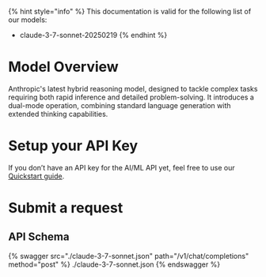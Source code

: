 [#references:start]: <> ({ "template": "openapi" })
{% hint style="info" %}
This documentation is valid for the following list of our models:
* claude-3-7-sonnet-20250219
{% endhint %}

# Model Overview
Anthropic&#x27;s latest hybrid reasoning model, designed to tackle complex tasks requiring both rapid inference and detailed problem-solving. It introduces a dual-mode operation, combining standard language generation with extended thinking capabilities.

# Setup your API Key
If you don’t have an API key for the AI/ML API yet, feel free to use our [Quickstart guide](https://docs.aimlapi.com/quickstart/setting-up).

# Submit a request
## API Schema
{% swagger src="./claude-3-7-sonnet.json" path="/v1/chat/completions" method="post" %}
./claude-3-7-sonnet.json
{% endswagger %}


[#references:end]: <> ({})